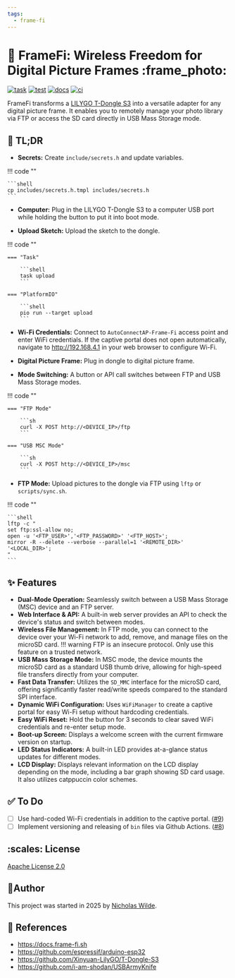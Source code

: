 ```yaml
---
tags:
  - frame-fi
---
```

# :signal_strength: FrameFi: Wireless Freedom for Digital Picture Frames :frame_photo:

[![task](https://img.shields.io/badge/Task-Enabled-brightgreen?style=for-the-badge&logo=task&logoColor=white)](https://taskfile.dev/#/)
[![test](https://img.shields.io/github/actions/workflow/status/nicholaswilde/frame-fi/test.yaml?label=test&style=for-the-badge&branch=main)](https://github.com/nicholaswilde/frame-fi/actions/workflows/test.yaml)
[![docs](https://img.shields.io/github/actions/workflow/status/nicholaswilde/frame-fi/docs.yaml?label=docs&style=for-the-badge&branch=main)](https://github.com/nicholaswilde/frame-fi/actions/workflows/docs.yaml)
[![ci](https://img.shields.io/github/actions/workflow/status/nicholaswilde/frame-fi/ci.yaml?label=ci&style=for-the-badge&branch=main)](https://github.com/nicholaswilde/frame-fi/actions/workflows/ci.yaml)


FrameFi transforms a [LILYGO T-Dongle S3][1] into a versatile adapter for any digital picture frame. It enables you to remotely manage your photo library via FTP or access the SD card directly in USB Mass Storage mode.

## :rocket: TL;DR

- **Secrets:** Create `include/secrets.h` and update variables.

!!! code ""

    ```shell
    cp includes/secrets.h.tmpl includes/secrets.h
    ```

- **Computer:** Plug in the LILYGO T-Dongle S3 to a computer USB port while holding the button to put it into boot mode.

- **Upload Sketch:** Upload the sketch to the dongle.

!!! code ""

    === "Task"

        ```shell
        task upload
        ```

    === "PlatformIO"

        ```shell
        pio run --target upload
        ```

- **Wi-Fi Credentials:** Connect to `AutoConnectAP-Frame-Fi` access point and enter WiFi credentials. If the captive portal does not open automatically, navigate to http://192.168.4.1 in your web browser to configure Wi-Fi.

- **Digital Picture Frame:** Plug in dongle to digital picture frame.

- **Mode Switching:** A button or API call switches between FTP and USB Mass Storage modes.

!!! code ""

    === "FTP Mode"

        ```sh
        curl -X POST http://<DEVICE_IP>/ftp
        ```

    === "USB MSC Mode"

        ```sh
        curl -X POST http://<DEVICE_IP>/msc
        ```

- **FTP Mode:** Upload pictures to the dongle via FTP using `lftp` or `scripts/sync.sh`.

!!! code ""

    ```shell
    lftp -c "
    set ftp:ssl-allow no;
    open -u '<FTP_USER>','<FTP_PASSWORD>' '<FTP_HOST>';
    mirror -R --delete --verbose --parallel=1 '<REMOTE_DIR>' '<LOCAL_DIR>';
    "
    ```

## :sparkles: Features

- **Dual-Mode Operation:** Seamlessly switch between a USB Mass Storage (MSC) device and an FTP server.
- **Web Interface & API:** A built-in web server provides an API to check the device's status and switch between modes.
- **Wireless File Management:** In FTP mode, you can connect to the device over your Wi-Fi network to add, remove, and manage files on the microSD card.
!!! warning
    FTP is an insecure protocol. Only use this feature on a trusted network.
- **USB Mass Storage Mode:** In MSC mode, the device mounts the microSD card as a standard USB thumb drive, allowing for high-speed file transfers directly from your computer.
- **Fast Data Transfer:** Utilizes the `SD_MMC` interface for the microSD card, offering significantly faster read/write speeds compared to the standard SPI interface.
- **Dynamic WiFi Configuration:** Uses `WiFiManager` to create a captive portal for easy Wi-Fi setup without hardcoding credentials.
- **Easy WiFi Reset:** Hold the button for 3 seconds to clear saved WiFi credentials and re-enter setup mode.
- **Boot-up Screen:** Displays a welcome screen with the current firmware version on startup.
- **LED Status Indicators:** A built-in LED provides at-a-glance status updates for different modes.
- **LCD Display:** Displays relevant information on the LCD display depending on the mode, including a bar graph showing SD card usage. It also utilizes catppuccin color schemes.

## :white_check_mark: To Do

- [ ] Use hard-coded Wi-Fi credentials in addition to the captive portal. ([#9](https://github.com/nicholaswilde/frame-fi/issues/9))
- [ ] Implement versioning and releasing of `bin` files via Github Actions. ([#8](https://github.com/nicholaswilde/frame-fi/issues/8))

## :scales: License

[Apache License 2.0](https://raw.githubusercontent.com/nicholaswilde/homelab/refs/heads/main/docs/LICENSE)

## :pencil:Author

This project was started in 2025 by [Nicholas Wilde][2].

## :link: References

- <https://docs.frame-fi.sh>
- <https://github.com/espressif/arduino-esp32>
- <https://github.com/Xinyuan-LilyGO/T-Dongle-S3>
- <https://github.com/i-am-shodan/USBArmyKnife>

[1]: <https://lilygo.cc/products/t-dongle-s3>
[2]: <https://github.com/nicholaswilde>
